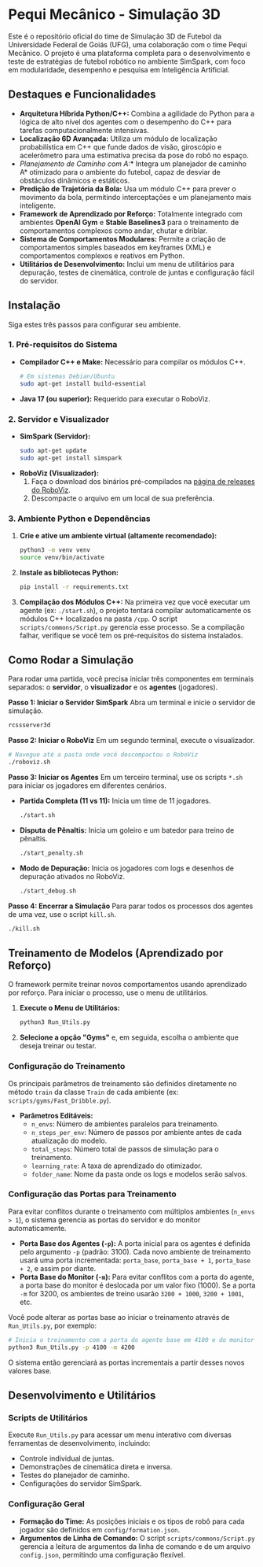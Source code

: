# Pequi Mecânico - Simulação 3D

Este é o repositório oficial do time de Simulação 3D de Futebol da Universidade Federal de Goiás (UFG), uma colaboração com o time Pequi Mecânico. O projeto é uma plataforma completa para o desenvolvimento e teste de estratégias de futebol robótico no ambiente SimSpark, com foco em modularidade, desempenho e pesquisa em Inteligência Artificial.

## Destaques e Funcionalidades

* **Arquitetura Híbrida Python/C++:** Combina a agilidade do Python para a lógica de alto nível dos agentes com o desempenho do C++ para tarefas computacionalmente intensivas.
* **Localização 6D Avançada:** Utiliza um módulo de localização probabilística em C++ que funde dados de visão, giroscópio e acelerômetro para uma estimativa precisa da pose do robô no espaço.
* **Planejamento de Caminho com A*:** Integra um planejador de caminho A* otimizado para o ambiente do futebol, capaz de desviar de obstáculos dinâmicos e estáticos.
* **Predição de Trajetória da Bola:** Usa um módulo C++ para prever o movimento da bola, permitindo interceptações e um planejamento mais inteligente.
* **Framework de Aprendizado por Reforço:** Totalmente integrado com ambientes **OpenAI Gym** e **Stable Baselines3** para o treinamento de comportamentos complexos como andar, chutar e driblar.
* **Sistema de Comportamentos Modulares:** Permite a criação de comportamentos simples baseados em keyframes (XML) e comportamentos complexos e reativos em Python.
* **Utilitários de Desenvolvimento:** Inclui um menu de utilitários para depuração, testes de cinemática, controle de juntas e configuração fácil do servidor.

## Instalação

Siga estes três passos para configurar seu ambiente.

### 1. Pré-requisitos do Sistema

* **Compilador C++ e Make:** Necessário para compilar os módulos C++.
    ```bash
    # Em sistemas Debian/Ubuntu
    sudo apt-get install build-essential
    ```
* **Java 17 (ou superior):** Requerido para executar o RoboViz.

### 2. Servidor e Visualizador

* **SimSpark (Servidor):**
    ```bash
    sudo apt-get update
    sudo apt-get install simspark
    ```
* **RoboViz (Visualizador):**
    1.  Faça o download dos binários pré-compilados na [página de releases do RoboViz](https://github.com/magmaOffenburg/RoboViz/releases).
    2.  Descompacte o arquivo em um local de sua preferência.

### 3. Ambiente Python e Dependências

1.  **Crie e ative um ambiente virtual (altamente recomendado):**
    ```bash
    python3 -m venv venv
    source venv/bin/activate
    ```
2.  **Instale as bibliotecas Python:**
    ```bash
    pip install -r requirements.txt
    ```
3.  **Compilação dos Módulos C++:**
    Na primeira vez que você executar um agente (ex: `./start.sh`), o projeto tentará compilar automaticamente os módulos C++ localizados na pasta `/cpp`. O script `scripts/commons/Script.py` gerencia esse processo. Se a compilação falhar, verifique se você tem os pré-requisitos do sistema instalados.

## Como Rodar a Simulação

Para rodar uma partida, você precisa iniciar três componentes em terminais separados: o **servidor**, o **visualizador** e os **agentes** (jogadores).

**Passo 1: Iniciar o Servidor SimSpark**
Abra um terminal e inicie o servidor de simulação.
```bash
rcssserver3d
```

**Passo 2: Iniciar o RoboViz**
Em um segundo terminal, execute o visualizador.
```bash
# Navegue até a pasta onde você descompactou o RoboViz
./roboviz.sh
```

**Passo 3: Iniciar os Agentes**
Em um terceiro terminal, use os scripts `*.sh` para iniciar os jogadores em diferentes cenários.

* **Partida Completa (11 vs 11):** Inicia um time de 11 jogadores.
    ```bash
    ./start.sh
    ```

* **Disputa de Pênaltis:** Inicia um goleiro e um batedor para treino de pênaltis.
    ```bash
    ./start_penalty.sh
    ```

* **Modo de Depuração:** Inicia os jogadores com logs e desenhos de depuração ativados no RoboViz.
    ```bash
    ./start_debug.sh
    ```

**Passo 4: Encerrar a Simulação**
Para parar todos os processos dos agentes de uma vez, use o script `kill.sh`.
```bash
./kill.sh
```

## Treinamento de Modelos (Aprendizado por Reforço)

O framework permite treinar novos comportamentos usando aprendizado por reforço. Para iniciar o processo, use o menu de utilitários.

1.  **Execute o Menu de Utilitários:**
    ```bash
    python3 Run_Utils.py
    ```
2.  **Selecione a opção "Gyms"** e, em seguida, escolha o ambiente que deseja treinar ou testar.

### Configuração do Treinamento
Os principais parâmetros de treinamento são definidos diretamente no método `train` da classe `Train` de cada ambiente (ex: `scripts/gyms/Fast_Dribble.py`).

* **Parâmetros Editáveis:**
    * `n_envs`: Número de ambientes paralelos para treinamento.
    * `n_steps_per_env`: Número de passos por ambiente antes de cada atualização do modelo.
    * `total_steps`: Número total de passos de simulação para o treinamento.
    * `learning_rate`: A taxa de aprendizado do otimizador.
    * `folder_name`: Nome da pasta onde os logs e modelos serão salvos.

### Configuração das Portas para Treinamento
Para evitar conflitos durante o treinamento com múltiplos ambientes (`n_envs > 1`), o sistema gerencia as portas do servidor e do monitor automaticamente.

* **Porta Base dos Agentes (`-p`):** A porta inicial para os agentes é definida pelo argumento `-p` (padrão: 3100). Cada novo ambiente de treinamento usará uma porta incrementada: `porta_base`, `porta_base + 1`, `porta_base + 2`, e assim por diante.
* **Porta Base do Monitor (`-m`):** Para evitar conflitos com a porta do agente, a porta base do monitor é deslocada por um valor fixo (1000). Se a porta `-m` for 3200, os ambientes de treino usarão `3200 + 1000`, `3200 + 1001`, etc.

Você pode alterar as portas base ao iniciar o treinamento através de `Run_Utils.py`, por exemplo:
```bash
# Inicia o treinamento com a porta do agente base em 4100 e do monitor em 4200
python3 Run_Utils.py -p 4100 -m 4200
```
O sistema então gerenciará as portas incrementais a partir desses novos valores base.

## Desenvolvimento e Utilitários

### Scripts de Utilitários
Execute `Run_Utils.py` para acessar um menu interativo com diversas ferramentas de desenvolvimento, incluindo:
* Controle individual de juntas.
* Demonstrações de cinemática direta e inversa.
* Testes do planejador de caminho.
* Configurações do servidor SimSpark.

### Configuração Geral
* **Formação do Time:** As posições iniciais e os tipos de robô para cada jogador são definidos em `config/formation.json`.
* **Argumentos de Linha de Comando:** O script `scripts/commons/Script.py` gerencia a leitura de argumentos da linha de comando e de um arquivo `config.json`, permitindo uma configuração flexível.